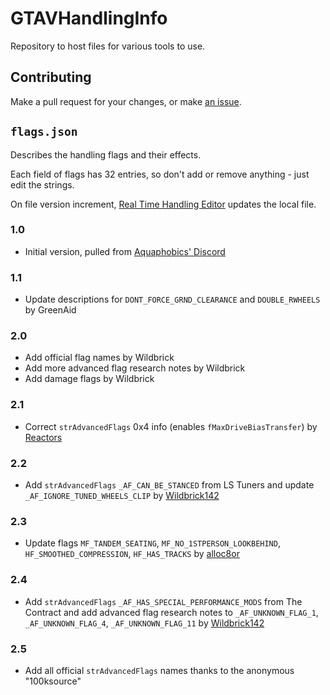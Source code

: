 # GTAVHandlingInfo

Repository to host files for various tools to use.

## Contributing

Make a pull request for your changes, or make [an issue](https://github.com/E66666666/GTAVHandlingInfo/issues/new).

## `flags.json`

Describes the handling flags and their effects.

Each field of flags has 32 entries, so don't add or remove anything - just edit the strings.

On file version increment, [Real Time Handling Editor](https://www.gta5-mods.com/tools/real-time-handling-editor) updates the local file.

### 1.0

* Initial version, pulled from [Aquaphobics' Discord](https://discord.gg/Vtz9Q6C)

### 1.1

* Update descriptions for `DONT_FORCE_GRND_CLEARANCE` and `DOUBLE_RWHEELS` by GreenAid

### 2.0

* Add official flag names by Wildbrick
* Add more advanced flag research notes by Wildbrick
* Add damage flags by Wildbrick

### 2.1

* Correct `strAdvancedFlags` 0x4 info (enables `fMaxDriveBiasTransfer`) by [Reactors](https://www.gta5-mods.com/users/Reactors)

### 2.2

* Add `strAdvancedFlags` `_AF_CAN_BE_STANCED` from LS Tuners and update `_AF_IGNORE_TUNED_WHEELS_CLIP` by [Wildbrick142](https://github.com/Wildbrick142)

### 2.3

* Update flags `MF_TANDEM_SEATING`, `MF_NO_1STPERSON_LOOKBEHIND`, `HF_SMOOTHED_COMPRESSION`, `HF_HAS_TRACKS` by [alloc8or](https://github.com/alloc8or)

### 2.4

* Add `strAdvancedFlags` `_AF_HAS_SPECIAL_PERFORMANCE_MODS` from The Contract and add advanced flag research notes to `_AF_UNKNOWN_FLAG_1`, `_AF_UNKNOWN_FLAG_4`, `_AF_UNKNOWN_FLAG_11` by [Wildbrick142](https://github.com/Wildbrick142)

### 2.5
* Add all official `strAdvancedFlags` names thanks to the anonymous "100ksource"
